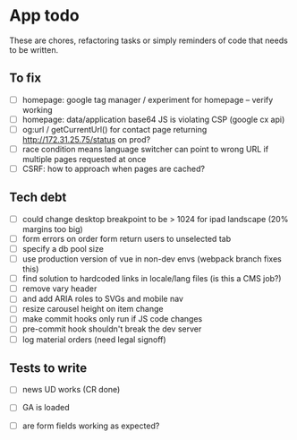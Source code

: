 # App todo

These are chores, refactoring tasks or simply reminders of code that needs to be written.

## To fix
- [ ] homepage: google tag manager / experiment for homepage – verify working
- [ ] homepage: data/application base64 JS is violating CSP (google cx api)
- [ ] og:url / getCurrentUrl() for contact page returning http://172.31.25.75/status on prod?
- [ ] race condition means language switcher can point to wrong URL if multiple pages requested at once
- [ ] CSRF: how to approach when pages are cached?

## Tech debt
- [ ] could change desktop breakpoint to be > 1024 for ipad landscape (20% margins too big)
- [ ] form errors on order form return users to unselected tab
- [ ] specify a db pool size
- [ ] use production version of vue in non-dev envs (webpack branch fixes this)
- [ ] find solution to hardcoded links in locale/lang files (is this a CMS job?)
- [ ] remove vary header
- [ ] and add ARIA roles to SVGs and mobile nav
- [ ] resize carousel height on item change
- [ ] make commit hooks only run if JS code changes
- [ ] pre-commit hook shouldn't break the dev server
- [ ] log material orders (need legal signoff)

## Tests to write
 - [ ] news UD works (CR done)
 - [ ] GA is loaded
 - [ ] are form fields working as expected?
 